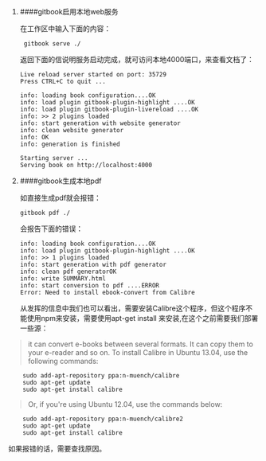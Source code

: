 1.  ####gitbook启用本地web服务
    
    在工作区中输入下面的内容：

         gitbook serve ./

    返回下面的信说明服务启动完成，就可访问本地4000端口，来查看文档了：
    
        Live reload server started on port: 35729
        Press CTRL+C to quit ...
        
        info: loading book configuration....OK 
        info: load plugin gitbook-plugin-highlight ....OK 
        info: load plugin gitbook-plugin-livereload ....OK 
        info: >> 2 plugins loaded 
        info: start generation with website generator 
        info: clean website generator
        info: OK 
        info: generation is finished 
        
        Starting server ...
        Serving book on http://localhost:4000

2.  ####gitbook生成本地pdf

    如直接生成pdf就会报错：
    
        gitbook pdf ./
    
    会报告下面的错误：
    
        info: loading book configuration....OK 
        info: load plugin gitbook-plugin-highlight ....OK 
        info: >> 1 plugins loaded 
        info: start generation with pdf generator 
        info: clean pdf generatorOK 
        info: write SUMMARY.html 
        info: start conversion to pdf ....ERROR
        Error: Need to install ebook-convert from Calibre

    从发挥的信息中我们也可以看出，需要安装Calibre这个程序，但这个程序不能使用npm来安装，需要使用apt-get install 来安装,在这个之前需要我们部署一些源：
    
>it can convert e-books between several formats. It can copy them to your e-reader and so on. 
>To install Calibre in Ubuntu 13.04, use the following commands:

        sudo add-apt-repository ppa:n-muench/calibre
        sudo apt-get update
        sudo apt-get install calibre

>Or, if you're using Ubuntu 12.04, use the commands below:

        sudo add-apt-repository ppa:n-muench/calibre2
        sudo apt-get update
        sudo apt-get install calibre
        
如果报错的话，需要查找原因。